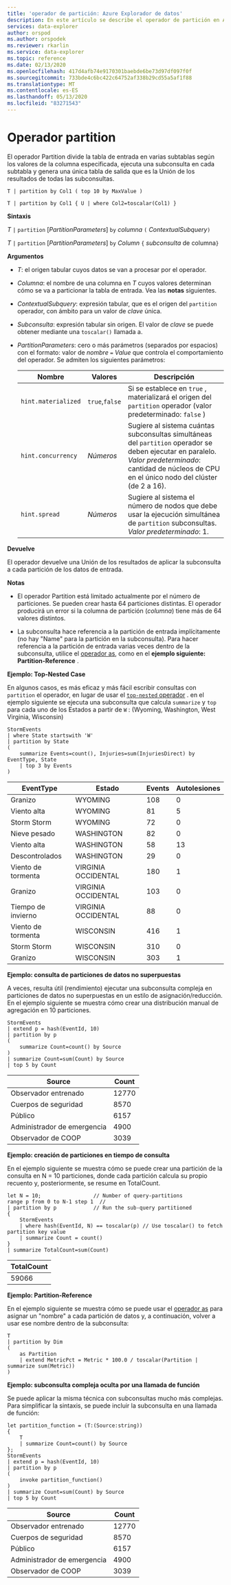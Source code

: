 ```yaml
---
title: 'operador de partición: Azure Explorador de datos'
description: En este artículo se describe el operador de partición en Azure Explorador de datos.
services: data-explorer
author: orspod
ms.author: orspodek
ms.reviewer: rkarlin
ms.service: data-explorer
ms.topic: reference
ms.date: 02/13/2020
ms.openlocfilehash: 417d4afb74e9170301baebde6be73d97df097f0f
ms.sourcegitcommit: 733bde4c6bc422c64752af338b29cd55a5af1f88
ms.translationtype: MT
ms.contentlocale: es-ES
ms.lasthandoff: 05/13/2020
ms.locfileid: "83271543"
---
```

# <a name="partition-operator"></a>Operador partition

El operador Partition divide la tabla de entrada en varias subtablas según los valores de la columna especificada, ejecuta una subconsulta en cada subtabla y genera una única tabla de salida que es la Unión de los resultados de todas las subconsultas. 

```kusto
T | partition by Col1 ( top 10 by MaxValue )

T | partition by Col1 { U | where Col2=toscalar(Col1) }
```

**Sintaxis**

*T* `|` `partition` [*PartitionParameters*] `by` *columna* `(` *ContextualSubquery*`)`

*T* `|` `partition` [*PartitionParameters*] `by` *Column* `{` *subconsulta* de columna`}`

**Argumentos**

* *T*: el origen tabular cuyos datos se van a procesar por el operador.

* *Columna*: el nombre de una columna en *T* cuyos valores determinan cómo se va a particionar la tabla de entrada. Vea las **notas** siguientes.

* *ContextualSubquery*: expresión tabular, que es el origen del `partition` operador, con ámbito para un valor de *clave* única.

* *Subconsulta*: expresión tabular sin origen. El valor de *clave* se puede obtener mediante una `toscalar()` llamada a.

* *PartitionParameters*: cero o más parámetros (separados por espacios) con el formato: valor de *nombre* `=` *Value* que controla el comportamiento del operador. Se admiten los siguientes parámetros:

  |Nombre               |Valores         |Descripción|
  |-------------------|---------------|-----------|
  |`hint.materialized`|`true`,`false` |Si se establece en `true` , materializará el origen del `partition` operador (valor predeterminado: `false` )|
  |`hint.concurrency`|*Números*|Sugiere al sistema cuántas subconsultas simultáneas del `partition` operador se deben ejecutar en paralelo. *Valor predeterminado*: cantidad de núcleos de CPU en el único nodo del clúster (de 2 a 16).|
  |`hint.spread`|*Números*|Sugiere al sistema el número de nodos que debe usar la ejecución simultánea de `partition` subconsultas. *Valor predeterminado*: 1.|

**Devuelve**

El operador devuelve una Unión de los resultados de aplicar la subconsulta a cada partición de los datos de entrada.

**Notas**

* El operador Partition está limitado actualmente por el número de particiones.
  Se pueden crear hasta 64 particiones distintas.
  El operador producirá un error si la columna de partición (*columna*) tiene más de 64 valores distintos.

* La subconsulta hace referencia a la partición de entrada implícitamente (no hay "Name" para la partición en la subconsulta). Para hacer referencia a la partición de entrada varias veces dentro de la subconsulta, utilice el [operador as](asoperator.md), como en el **ejemplo siguiente: Partition-Reference** .

**Ejemplo: Top-Nested Case**

En algunos casos, es más eficaz y más fácil escribir consultas con `partition` el operador, en lugar de usar el [ `top-nested` operador](topnestedoperator.md) . en el ejemplo siguiente se ejecuta una subconsulta que calcula `summarize` y `top` para cada uno de los Estados a partir de `W` : (Wyoming, Washington, West Virginia, Wisconsin)

<!-- csl: https://help.kusto.windows.net:443/Samples -->
```kusto
StormEvents
| where State startswith 'W'
| partition by State 
(
    summarize Events=count(), Injuries=sum(InjuriesDirect) by EventType, State
    | top 3 by Events 
) 

```
|EventType|Estado|Events|Autolesiones|
|---|---|---|---|
|Granizo|WYOMING|108|0|
|Viento alta|WYOMING|81|5|
|Storm Storm|WYOMING|72|0|
|Nieve pesado|WASHINGTON|82|0|
|Viento alta|WASHINGTON|58|13|
|Descontrolados|WASHINGTON|29|0|
|Viento de tormenta|VIRGINIA OCCIDENTAL|180|1|
|Granizo|VIRGINIA OCCIDENTAL|103|0|
|Tiempo de invierno|VIRGINIA OCCIDENTAL|88|0|
|Viento de tormenta|WISCONSIN|416|1|
|Storm Storm|WISCONSIN|310|0|
|Granizo|WISCONSIN|303|1|

**Ejemplo: consulta de particiones de datos no superpuestas**

A veces, resulta útil (rendimiento) ejecutar una subconsulta compleja en particiones de datos no superpuestas en un estilo de asignación/reducción. En el ejemplo siguiente se muestra cómo crear una distribución manual de agregación en 10 particiones.

<!-- csl: https://help.kusto.windows.net:443/Samples -->
```kusto
StormEvents
| extend p = hash(EventId, 10)
| partition by p
(
    summarize Count=count() by Source 
)
| summarize Count=sum(Count) by Source
| top 5 by Count
```

|Source|Count|
|---|---|
|Observador entrenado|12770|
|Cuerpos de seguridad|8570|
|Público|6157|
|Administrador de emergencia|4900|
|Observador de COOP|3039|

**Ejemplo: creación de particiones en tiempo de consulta**

En el ejemplo siguiente se muestra cómo se puede crear una partición de la consulta en N = 10 particiones, donde cada partición calcula su propio recuento y, posteriormente, se resume en TotalCount.

<!-- csl: https://help.kusto.windows.net/Samples -->
```kusto
let N = 10;                 // Number of query-partitions
range p from 0 to N-1 step 1  // 
| partition by p            // Run the sub-query partitioned 
{
    StormEvents 
    | where hash(EventId, N) == toscalar(p) // Use toscalar() to fetch partition key value
    | summarize Count = count()
}
| summarize TotalCount=sum(Count) 
```

|TotalCount|
|---|
|59066|


**Ejemplo: Partition-Reference**

En el ejemplo siguiente se muestra cómo se puede usar el [operador as](asoperator.md) para asignar un "nombre" a cada partición de datos y, a continuación, volver a usar ese nombre dentro de la subconsulta:

```kusto
T
| partition by Dim
(
    as Partition
    | extend MetricPct = Metric * 100.0 / toscalar(Partition | summarize sum(Metric))
)
```

**Ejemplo: subconsulta compleja oculta por una llamada de función**

Se puede aplicar la misma técnica con subconsultas mucho más complejas. Para simplificar la sintaxis, se puede incluir la subconsulta en una llamada de función:

<!-- csl: https://help.kusto.windows.net:443/Samples -->
```kusto
let partition_function = (T:(Source:string)) 
{
    T
    | summarize Count=count() by Source
};
StormEvents
| extend p = hash(EventId, 10)
| partition by p
(
    invoke partition_function()
)
| summarize Count=sum(Count) by Source
| top 5 by Count
```

|Source|Count|
|---|---|
|Observador entrenado|12770|
|Cuerpos de seguridad|8570|
|Público|6157|
|Administrador de emergencia|4900|
|Observador de COOP|3039|